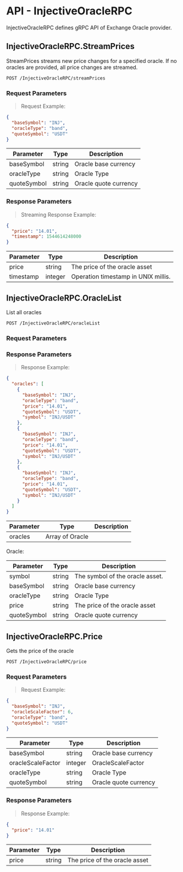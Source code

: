 # API - InjectiveOracleRPC
InjectiveOracleRPC defines gRPC API of Exchange Oracle provider.


## InjectiveOracleRPC.StreamPrices

StreamPrices streams new price changes for a specified oracle. If no oracles are provided, all price changes are streamed.

`POST /InjectiveOracleRPC/streamPrices`

### Request Parameters
> Request Example:

``` json
{
  "baseSymbol": "INJ",
  "oracleType": "band",
  "quoteSymbol": "USDT"
}
```

|Parameter|Type|Description|
|----|----|----|
|baseSymbol|string|Oracle base currency|
|oracleType|string|Oracle Type|
|quoteSymbol|string|Oracle quote currency|



### Response Parameters
> Streaming Response Example:

``` json
{
  "price": "14.01",
  "timestamp": 1544614248000
}
```

|Parameter|Type|Description|
|----|----|----|
|price|string|The price of the oracle asset|
|timestamp|integer|Operation timestamp in UNIX millis.|




## InjectiveOracleRPC.OracleList

List all oracles

`POST /InjectiveOracleRPC/oracleList`

### Request Parameters

### Response Parameters
> Response Example:

``` json
{
  "oracles": [
    {
      "baseSymbol": "INJ",
      "oracleType": "band",
      "price": "14.01",
      "quoteSymbol": "USDT",
      "symbol": "INJ/USDT"
    },
    {
      "baseSymbol": "INJ",
      "oracleType": "band",
      "price": "14.01",
      "quoteSymbol": "USDT",
      "symbol": "INJ/USDT"
    },
    {
      "baseSymbol": "INJ",
      "oracleType": "band",
      "price": "14.01",
      "quoteSymbol": "USDT",
      "symbol": "INJ/USDT"
    }
  ]
}
```

|Parameter|Type|Description|
|----|----|----|
|oracles|Array of Oracle||

Oracle:

|Parameter|Type|Description|
|----|----|----|
|symbol|string|The symbol of the oracle asset.|
|baseSymbol|string|Oracle base currency|
|oracleType|string|Oracle Type|
|price|string|The price of the oracle asset|
|quoteSymbol|string|Oracle quote currency|





## InjectiveOracleRPC.Price

Gets the price of the oracle

`POST /InjectiveOracleRPC/price`

### Request Parameters
> Request Example:

``` json
{
  "baseSymbol": "INJ",
  "oracleScaleFactor": 6,
  "oracleType": "band",
  "quoteSymbol": "USDT"
}
```

|Parameter|Type|Description|
|----|----|----|
|baseSymbol|string|Oracle base currency|
|oracleScaleFactor|integer|OracleScaleFactor|
|oracleType|string|Oracle Type|
|quoteSymbol|string|Oracle quote currency|



### Response Parameters
> Response Example:

``` json
{
  "price": "14.01"
}
```

|Parameter|Type|Description|
|----|----|----|
|price|string|The price of the oracle asset|
